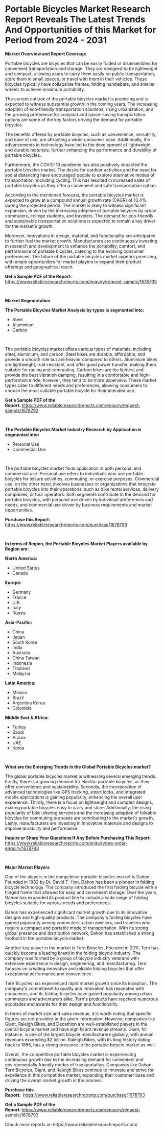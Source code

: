 <p><h1>Portable Bicycles Market Research Report Reveals The Latest Trends And Opportunities of this Market for Period from 2024 - 2031</h1></p><p><strong>Market Overview and Report Coverage</strong></p>
<p><p>Portable bicycles are bicycles that can be easily folded or disassembled for convenient transportation and storage. They are designed to be lightweight and compact, allowing users to carry them easily on public transportation, store them in small spaces, or travel with them in their vehicles. These bicycles typically have collapsible frames, folding handlebars, and smaller wheels to achieve maximum portability.</p><p>The current outlook of the portable bicycles market is promising and is expected to witness substantial growth in the coming years. The increasing adoption of eco-friendly transportation solutions, rising urbanization, and the growing preference for compact and space-saving transportation options are some of the key factors driving the demand for portable bicycles.</p><p>The benefits offered by portable bicycles, such as convenience, versatility, and ease of use, are attracting a wider consumer base. Additionally, the advancements in technology have led to the development of lightweight and durable materials, further enhancing the performance and durability of portable bicycles.</p><p>Furthermore, the COVID-19 pandemic has also positively impacted the portable bicycles market. The desire for outdoor activities and the need for social distancing have encouraged people to explore alternative modes of transportation, including cycling. This has resulted in increased sales of portable bicycles as they offer a convenient and safe transportation option.</p><p>According to the mentioned forecast, the portable bicycles market is expected to grow at a compound annual growth rate (CAGR) of 10.4% during the projected period. The market is likely to witness significant expansion, driven by the increasing adoption of portable bicycles by urban commuters, college students, and travelers. The demand for eco-friendly and sustainable transportation solutions is expected to remain a key driver for the market's growth.</p><p>Moreover, innovations in design, material, and functionality are anticipated to further fuel the market growth. Manufacturers are continuously investing in research and development to enhance the portability, comfort, and performance of portable bicycles, catering to the evolving consumer preferences. The future of the portable bicycles market appears promising, with ample opportunities for market players to expand their product offerings and geographical reach.</p></p>
<p><strong>Get a Sample PDF of the Report:</strong> <a href="https://www.reliableresearchreports.com/enquiry/request-sample/1678793">https://www.reliableresearchreports.com/enquiry/request-sample/1678793</a></p>
<p>&nbsp;</p>
<p><strong>Market Segmentation</strong></p>
<p><strong>The Portable Bicycles Market Analysis by types is segmented into:</strong></p>
<p><ul><li>Steel</li><li>Aluminium</li><li>Carbon</li></ul></p>
<p>&nbsp;</p>
<p><p>The portable bicycles market offers various types of materials, including steel, aluminium, and carbon. Steel bikes are durable, affordable, and provide a smooth ride but are heavier compared to others. Aluminium bikes are lightweight, rust-resistant, and offer good power transfer, making them suitable for racing and commuting. Carbon bikes are the lightest and provide the best vibration damping, resulting in a comfortable and high-performance ride; however, they tend to be more expensive. These market types cater to different needs and preferences, allowing consumers to choose the most suitable portable bicycle for their intended use.</p></p>
<p><strong>Get a Sample PDF of the Report:</strong>&nbsp;<a href="https://www.reliableresearchreports.com/enquiry/request-sample/1678793">https://www.reliableresearchreports.com/enquiry/request-sample/1678793</a></p>
<p>&nbsp;</p>
<p><strong>The Portable Bicycles Market Industry Research by Application is segmented into:</strong></p>
<p><ul><li>Personal Use</li><li>Commercial Use</li></ul></p>
<p>&nbsp;</p>
<p><p>The portable bicycles market finds application in both personal and commercial use. Personal use refers to individuals who use portable bicycles for leisure activities, commuting, or exercise purposes. Commercial use, on the other hand, involves businesses or organizations that integrate portable bicycles into their operations, such as bike rental services, delivery companies, or tour operators. Both segments contribute to the demand for portable bicycles, with personal use driven by individual preferences and needs, and commercial use driven by business requirements and market opportunities.</p></p>
<p><strong>Purchase this Report:</strong>&nbsp; <a href="https://www.reliableresearchreports.com/purchase/1678793">https://www.reliableresearchreports.com/purchase/1678793</a></p>
<p>&nbsp;</p>
<p><strong>In terms of Region, the Portable Bicycles Market Players available by Region are:</strong></p>
<p>
    <p> <strong> North America: </strong>
        <ul>
            <li>United States</li>
            <li>Canada</li>
        </ul>
        </p> 
    <p> <strong> Europe: </strong>
        <ul>
            <li>Germany</li>
            <li>France</li>
            <li>U.K.</li>
            <li>Italy</li>
            <li>Russia</li>
        </ul>
        </p> 
    <p> <strong> Asia-Pacific: </strong>
        <ul>
            <li>China</li>
            <li>Japan</li>
            <li>South Korea</li>
            <li>India</li>
            <li>Australia</li>
            <li>China Taiwan</li>
            <li>Indonesia</li>
            <li>Thailand</li>
            <li>Malaysia</li>
        </ul>
        </p> 
    <p> <strong> Latin America: </strong>
        <ul>
            <li>Mexico</li>
            <li>Brazil</li>
            <li>Argentina Korea</li>
            <li>Colombia</li>
        </ul>
        </p> 
    <p> <strong> Middle East & Africa: </strong>
        <ul>
            <li>Turkey</li>
            <li>Saudi</li>
            <li>Arabia</li>
            <li>UAE</li>
            <li>Korea</li>
        </ul>
    </p>
    </p>
<p>&nbsp;</p>
<p><strong>What are the Emerging Trends in the Global Portable Bicycles market?</strong></p>
<p><p>The global portable bicycles market is witnessing several emerging trends. Firstly, there is a growing demand for electric portable bicycles, as they offer convenience and sustainability. Secondly, the incorporation of advanced technologies like GPS tracking, smart locks, and integrated mobile applications is gaining popularity, enhancing the overall user experience. Thirdly, there is a focus on lightweight and compact designs, making portable bicycles easy to carry and store. Additionally, the rising popularity of bike-sharing services and the increasing adoption of foldable bicycles for commuting purposes are contributing to the market's growth. Lastly, manufacturers are investing in innovative materials and designs to improve durability and performance.</p></p>
<p><strong>Inquire or Share Your Questions If Any Before Purchasing This Report</strong>- <a href="https://www.reliableresearchreports.com/enquiry/pre-order-enquiry/1678793">https://www.reliableresearchreports.com/enquiry/pre-order-enquiry/1678793</a></p>
<p>&nbsp;</p>
<p><strong>Major Market Players</strong></p>
<p><p>One of the players in the competitive portable bicycles market is Dahon. Founded in 1982 by Dr. David T. Hon, Dahon has been a pioneer in folding bicycle technology. The company introduced the first folding bicycle with a hinged frame that allowed for easy and convenient storage. Over the years, Dahon has expanded its product line to include a wide range of folding bicycles suitable for various needs and preferences.</p><p>Dahon has experienced significant market growth due to its innovative designs and high-quality products. The company's folding bicycles have gained popularity among commuters, urban dwellers, and travelers who require a compact and portable mode of transportation. With its strong global presence and distribution network, Dahon has established a strong foothold in the portable bicycle market.</p><p>Another key player in the market is Tern Bicycles. Founded in 2011, Tern has quickly become a leading brand in the folding bicycle industry. The company was formed by a group of bicycle industry veterans with extensive experience in design, engineering, and manufacturing. Tern focuses on creating innovative and reliable folding bicycles that offer exceptional performance and convenience.</p><p>Tern Bicycles has experienced rapid market growth since its inception. The company's commitment to quality and innovation has resonated with consumers, and its folding bicycles have gained popularity among urban commuters and adventurers alike. Tern's products have received numerous accolades and awards for their design and functionality.</p><p>In terms of market size and sales revenue, it is worth noting that specific figures are not provided in the given information. However, companies like Giant, Raleigh Bikes, and Decathlon are well-established players in the overall bicycle market and have significant revenue streams. Giant, for instance, is one of the largest bicycle manufacturers globally, with annual revenues exceeding $2 billion. Raleigh Bikes, with its long history dating back to 1885, has a strong presence in the portable bicycle market as well.</p><p>Overall, the competitive portable bicycles market is experiencing continuous growth due to the increasing demand for convenient and environmentally friendly modes of transportation. Companies like Dahon, Tern Bicycles, Giant, and Raleigh Bikes continue to innovate and strive for excellence in this competitive market, expanding their customer base and driving the overall market growth in the process.</p></p>
<p><strong>Purchase this Report:</strong>&nbsp;&nbsp;<a href="https://www.reliableresearchreports.com/purchase/1678793">https://www.reliableresearchreports.com/purchase/1678793</a></p>
<p></p>
<p><strong>Get a Sample PDF of the Report:</strong>&nbsp;<a href="https://www.reliableresearchreports.com/enquiry/request-sample/1678793">https://www.reliableresearchreports.com/enquiry/request-sample/1678793</a></p>
<p>Check more reports on https://www.reliableresearchreports.com/</p>